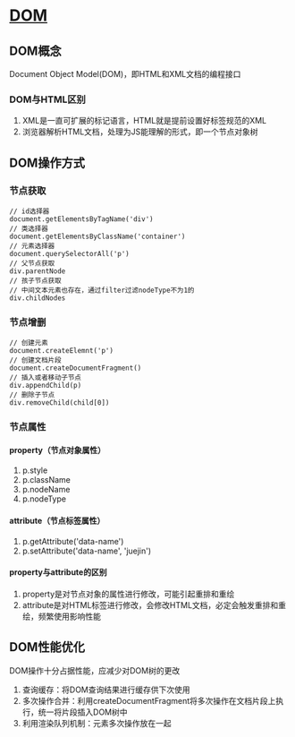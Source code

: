 # [DOM](https://developer.mozilla.org/zh-CN/docs/Learn/JavaScript/Client-side_web_APIs/Manipulating_documents)

## DOM概念

Document Object Model(DOM)，即HTML和XML文档的编程接口

### DOM与HTML区别

1. XML是一直可扩展的标记语言，HTML就是提前设置好标签规范的XML
2. 浏览器解析HTML文档，处理为JS能理解的形式，即一个节点对象树

## DOM操作方式

### 节点获取

```JS
// id选择器
document.getElementsByTagName('div')
// 类选择器
document.getElementsByClassName('container')
// 元素选择器
document.querySelectorAll('p')
// 父节点获取
div.parentNode
// 孩子节点获取
// 中间文本元素也存在，通过filter过滤nodeType不为1的
div.childNodes
```

### 节点增删

```JS
// 创建元素
document.createElemnt('p')
// 创建文档片段
document.createDocumentFragment()
// 插入或者移动子节点
div.appendChild(p)
// 删除子节点
div.removeChild(child[0])
```

### 节点属性

#### property（节点对象属性）

1. p.style
2. p.className
3. p.nodeName
4. p.nodeType

#### attribute（节点标签属性）

1. p.getAttribute('data-name')
2. p.setAttribute('data-name', 'juejin')

#### property与attribute的区别

1. property是对节点对象的属性进行修改，可能引起重排和重绘
2. attribute是对HTML标签进行修改，会修改HTML文档，必定会触发重排和重绘，频繁使用影响性能

## DOM性能优化

DOM操作十分占据性能，应减少对DOM树的更改

1. 查询缓存：将DOM查询结果进行缓存供下次使用
2. 多次操作合并：利用createDocumentFragment将多次操作在文档片段上执行，统一将片段插入DOM树中
3. 利用渲染队列机制：元素多次操作放在一起
